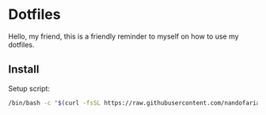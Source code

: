 # Dotfiles

Hello, my friend, this is a friendly reminder to myself on how to use my dotfiles.

## Install

Setup script:
```bash
/bin/bash -c "$(curl -fsSL https://raw.githubusercontent.com/nandofarias/dotfiles/main/setup.sh)"
```

